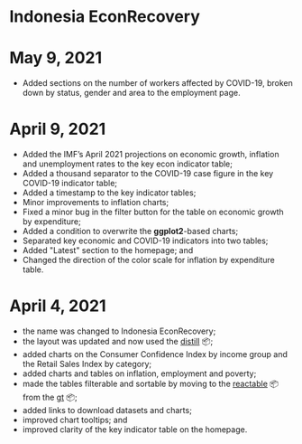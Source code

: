 # Indonesia EconRecovery

# May 9, 2021
- Added sections on the number of workers affected by COVID-19, broken down by status, gender and area to the employment page.  

# April 9, 2021  
- Added the IMF’s April 2021 projections on economic growth, inflation and unemployment rates to the key econ indicator table;  
- Added a thousand separator to the COVID-19 case figure in the key COVID-19 indicator table;  
- Added a timestamp to the key indicator tables;  
- Minor improvements to inflation charts;  
- Fixed a minor bug in the filter button for the table on economic growth by expenditure;   
- Added a condition to overwrite the **ggplot2**-based charts;  
- Separated key economic and COVID-19 indicators into two tables;  
- Added "Latest" section to the homepage; and  
- Changed the direction of the color scale for inflation by expenditure table.

# April 4, 2021  
- the name was changed to Indonesia EconRecovery;  
- the layout was updated and now used the [distill](https://rstudio.github.io/distill/) 📦;  
- added charts on the Consumer Confidence Index by income group and the Retail Sales Index by category;  
- added charts and tables on inflation, employment and poverty;  
- made the tables filterable and sortable by moving to the [reactable](https://glin.github.io/reactable/index.html) 📦 from the [gt](https://gt.rstudio.com/index.html) 📦;  
- added links to download datasets and charts;  
- improved chart tooltips; and  
- improved clarity of the key indicator table on the homepage.  
